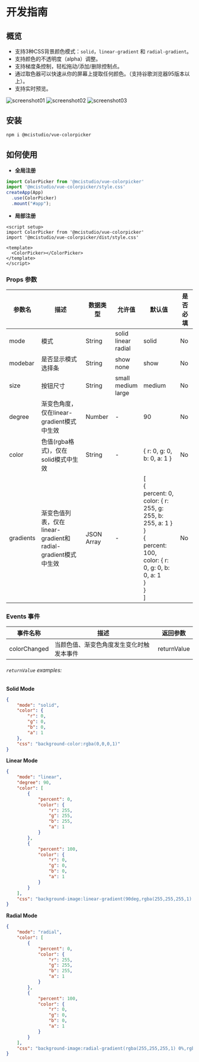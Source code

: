 # 开发指南

## 概览
- 支持3种CSS背景颜色模式：`solid`，`linear-gradient` 和 `radial-gradient`。
- 支持颜色的不透明度（alpha）调整。
- 支持梯度条控制，轻松拖动/添加/删除控制点。
- 通过取色器可以快速从你的屏幕上提取任何颜色。（支持谷歌浏览器95版本以上）。
- 支持实时预览。

![screenshot01](/screenshot01.png)
![screenshot02](/screenshot02.png)
![screenshot03](/screenshot03.png)

## 安装

```bash
npm i @mcistudio/vue-colorpicker
```

## 如何使用

- **全局注册**

```javascript
import ColorPicker from '@mcistudio/vue-colorpicker'
import '@mcistudio/vue-colorpicker/style.css'
createApp(App)
  .use(ColorPicker)
  .mount("#app");
```
- **局部注册**
```vue
<script setup>
import ColorPicker from '@mcistudio/vue-colorpicker'
import '@mcistudio/vue-colorpicker/dist/style.css'

<template>
  <ColorPicker></ColorPicker>
</template>
</script>
```
### Props 参数

| 参数名 | 描述                         | 数据类型       | 允许值                        | 默认值                                               | 是否必填 |
| --------- | ----------------------------------- | ---------- | --------------------------------------- | ------------------------------------------------------------ | -------- |
| mode      | 模式                          | String     | solid<br />linear<br />radial<br /> | solid                                                        | No       |
| modebar | 是否显示模式选择条 | String | show<br/>none | show | No |
| size | 按钮尺寸 | String | small<br/>medium<br />large | medium | No |
| degree    | 渐变色角度，仅在linear-gradient模式中生效 | Number     | -                                       | 90                                                           | No       |
| color     | 色值(rgba格式)，仅在solid模式中生效      | String     | -                                       | \{ r: 0, g: 0, b: 0, a: 1 \}                                   | No       |
| gradients | 渐变色值列表，仅在linear-gradient和radial-gradient模式中生效<br />                 | JSON Array | -                                       | [<br />{<br />percent: 0, <br />color: { r: 255, g: 255, b: 255, a: 1 \}<br />   \}<br />   \{ <br />percent: 100, <br />color: \{ r: 0, g: 0, b: 0, a: 1 <br />\} <br />  \}<br />] | No       |


### Events 事件

| 事件名称   | 描述 | 返回参数 |
| ------------ | ----------- | ---------- |
| colorChanged | 当颜色值、渐变色角度发生变化时触发本事件 | returnValue|

###### `returnValue` examples:

**Solid Mode**
```JSON
{
    "mode": "solid",
    "color": {
        "r": 0,
        "g": 0,
        "b": 0,
        "a": 1
    },
    "css": "background-color:rgba(0,0,0,1)"
}
```

**Linear Mode**
```JSON
{
    "mode": "linear",
    "degree": 90,
    "color": [
        {
            "percent": 0,
            "color": {
                "r": 255,
                "g": 255,
                "b": 255,
                "a": 1
            }
        },
        {
            "percent": 100,
            "color": {
                "r": 0,
                "g": 0,
                "b": 0,
                "a": 1
            }
        }
    ],
    "css": "background-image:linear-gradient(90deg,rgba(255,255,255,1) 0%,rgba(0,0,0,1) 100%)"
}
```

**Radial Mode**
```JSON
{
    "mode": "radial",
    "color": [
        {
            "percent": 0,
            "color": {
                "r": 255,
                "g": 255,
                "b": 255,
                "a": 1
            }
        },
        {
            "percent": 100,
            "color": {
                "r": 0,
                "g": 0,
                "b": 0,
                "a": 1
            }
        }
    ],
    "css": "background-image:radial-gradient(rgba(255,255,255,1) 0%,rgba(0,0,0,1) 100%)"
}
```

<style>
.content-container img {
  width:50%
}
video {
  width:50%
}
</style>